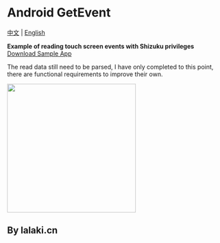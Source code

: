 # Android GetEvent

[中文](README.md) | [English](README_en.md)

**Example of reading touch screen events with Shizuku privileges**  [Download Sample App](https://github.com/lalakii/get_event/releases/)

The read data still need to be parsed, I have only completed to this point, there are functional requirements to improve their own.

<img src="./video/demo.gif" width="300"/>

## By lalaki.cn
